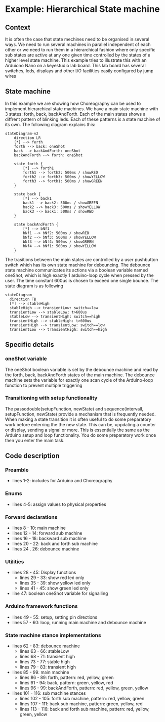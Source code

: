 # Example: Hierarchical State machine

## Context
It is often the case that state mechines need to be organised in several ways. We need to run several machines in parallel independent of each other or we need to run them in a hierarchical fashion where only specific sub states are active at any one given time controlled by the states of a higher level state machine. This example tries to illustrate this with an Arduiono Nano on a keyestudio lab board. This lab board has several switches, leds, displays and other I/O facilities easily configured by jump wires

## State machine

In this example we are showing how Choreography can be used to implement hierarchical state machines. We have a main state machine with 3 states: forth, back, backAndForth. Each of the main states shows a diffrent pattern of blinking leds. Each of these patterns is a state machine of its own. The following diagram explains this:

```mermaid
stateDiagram-v2
    direction LR
    [*] --> forth
    forth --> back: oneShot
    back --> backAndForth: oneShot
    backAndForth --> forth: oneShot

    state forth {
        [*] --> forth1
        forth1 --> forth2: 500ms / showRED
        forth2 --> forth3: 500ms / showYELLOW
        forth3 --> forth1: 500ms / showGREEN
    }

    state back {
        [*] --> back1
        back1 --> back2: 500ms / showGREEN
        back2 --> back3: 500ms / showYELLOW
        back3 --> back1: 500ms / showRED
    }

    state backAndForth {
        [*] --> bNf1
        bNf1 --> bNf2: 500ms / showRED
        bNf2 --> bNf3: 500ms / showYELLOW
        bNf3 --> bNf4: 500ms / showGREEN
        bNf4 --> bNf1: 500ms / showYELLOW
    }
```

The trasitions between the main states are controlled by a user pushbutton switch which has its own state machine for debouncing. The debounce state machine communicates its actions via a boolean variable named oneShot, which is high exactly 1 arduino-loop cycle when pressed by the user. The time constant 600us is chosen to exceed one single bounce. The state diagram is as following

```mermaid
stateDiagram
  direction TB
  [*] --> stableHigh
  stableHigh --> transientLow: switch==low
  transientLow --> stableLow: t>600us
  stableLow --> transientHigh: switch==high
  transientHigh --> stableHigh: t>600us
  transientHigh --> transientLow: switch==low
  transientLow --> transientHigh: switch==high
```
## Specific details

### oneShot variable

The oneShot boolean variable is set by the debounce machine and read by the forth, back, backAndForth states of the main machine. The debounce machine sets the variable for exactly one scan cycle of the Arduino-loop function to prevent multiple triggering

### Transitioning with setup functionality

The passodouble(setupFunction, newState) and sequence(intervall, setupFunction, newState) provide a mechanism that is frequently needed. When making a state transition it is often useful to do some preparatory work before enterring the the new state. This can be, uppdating a counter or display, sending a signal or more. This is essentially the same as the Arduino setup and loop functionality. You do some preparatory work once then you enter the main task. 

## Code description

### Preamble

- lines 1-2: includes for Arduino and Choreography

### Enums

- lines 4-5: assign values to physical properties

### Forward declarations

- lines 8 - 10: main machine
- lines 12 - 14: forward sub machine
- lines 16 - 18: backward sub machine
- lines 20 - 22: back and forth sub machine
- lines 24 . 26: debounce machine

 ### Utilities

 - lines 28 - 45: Display functions
    - lines 29 - 33: show red led only
    - lines 35 - 39: show yellow led only
    - lines 41 - 45: show green led only
- line 47: boolean oneShot variable for signalling

### Arduino framework functions

- lines 49 - 55: setup, setting pin directions
- lines 57 - 60: loop, running main machine and debounce machine

### State machine stance implementations

- lines 62 - 83: debounce machine
    - lines 63 - 66: stableLow
    - lines 68 - 71: transient high
    - lines 73 - 77: stable high
    - lines 79 - 83: transient high
- lines 85 - 99: main machine
    - lines 86 - 89: forth, pattern: red, yellow, green
    - lines 91 - 94: back, pattern: green, yellow, red
    - lines 96 - 99: backAndForth, pattern: red, yellow, green, yellow
- lines 101 - 116: sub machine stances
    - lines 102 - 105: forth sub machine, pattern: red, yellow, green
    - lines 107 - 111: back sub machine, pattern: green, yellow, red
    - lines 113 - 116: back and forth sub machine, pattern: red, yellow, green, yellow

